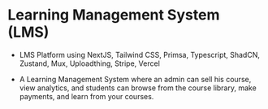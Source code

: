 # Learning Management System (LMS)

- LMS Platform using NextJS, Tailwind CSS, Primsa, Typescript, ShadCN, Zustand, Mux, Uploadthing, Stripe, Vercel

- A Learning Management System where an admin can sell his course, view analytics, and students can browse from the course library, make payments, and learn from your courses.
